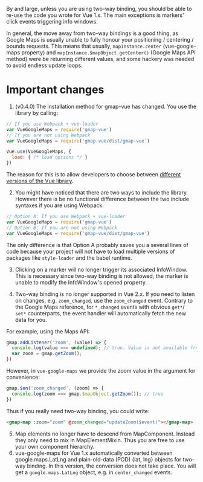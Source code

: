By and large, unless you are using two-way binding,
you should be able to re-use the code you wrote for Vue 1.x.
The main exceptions is markers' click events triggering info windows.

In general,
the move away from two-way bindings is a good thing, as Google Maps is usually
unable to fully honour your positioning / centering / bounds requests. This means that
usually, `mapInstance.center` (vue-google-maps property) and
`mapInstance.$mapObject.getCenter()`
(Google Maps API method) were be returning different values, and some
hackery was needed to avoid endless update loops.

# Important changes

1. (v0.4.0) The installation method for gmap-vue has changed.
You use the library by calling:

```js
// If you use Webpack + vue-loader
var VueGoogleMaps = require('gmap-vue')
// If you are not using Webpack
var VueGoogleMaps = require('gmap-vue/dist/gmap-vue')

Vue.use(VueGoogleMaps, {
  load: { /* load options */ }
})
```

The reason for this is to allow developers to choose between
[different versions of the Vue library](https://vuejs.org/v2/guide/installation.html#Standalone).

2. You might have noticed that there are two ways to include
the library. However there is be no functional difference
between the two include syntaxes if you are using Webpack:
```js
// Option A: If you use Webpack + vue-loader
var VueGoogleMaps = require('gmap-vue')
// Option B: If you are not using Webpack
var VueGoogleMaps = require('gmap-vue/dist/gmap-vue')
```

The only difference is that Option A probably saves you a several
lines of code because your project will not have to load multiple
versions of packages like `style-loader` and the babel runtime.

3. Clicking on a marker will no longer trigger its associated InfoWindow. This
  is necessary since two-way binding is not allowed, the marker is
  unable to modify the InfoWindow's opened property.

4. Two-way binding is no longer supported in Vue 2.x. If you need to listen on
    changes, e.g. `zoom_changed`, use the `zoom_changed` event. Contrary
    to the Google Maps reference, for `*_changed` events with obvious `get*`/
    `set*` counterparts, the event handler will automatically fetch the new
    data for you.

For example, using the Maps API:
```js
gmap.addListener('zoom', (value) => {
  console.log(value === undefined); // true. Value is not available from argument
  var zoom = gmap.getZoom();
})
```

However, in `vue-google-maps` we provide the zoom value in the argument for
convenience:
```js
gmap.$on('zoom_changed', (zoom) => {
  console.log(zoom === gmap.$mapObject.getZoom()); // true
})
```

Thus if you really need two-way binding, you could write:
```html
<gmap-map :zoom="zoom" @zoom_changed="updateZoom($event)"></gmap-map>
```

5. Map elements no longer have to descend from MapComponent. Instead they only
need to mix in MapElementMixin. Thus you are free to use your own component hierarchy.
6. vue-google-maps for Vue 1.x automatically converted between google.maps.LatLng and
  plain-old-data (POD) {lat, lng} objects for two-way binding. In this version, the conversion does
  not take place. You will get a `google.maps.LatLng` object, e.g. in `center_changed`
  events.
